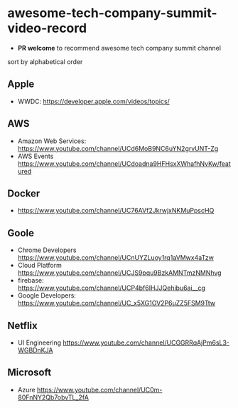 # awesome-tech-company-summit-video-record
- **PR welcome** to recommend awesome tech company summit channel

sort by alphabetical order

## **Apple**
- WWDC: https://developer.apple.com/videos/topics/

## AWS
- Amazon Web Services: https://www.youtube.com/channel/UCd6MoB9NC6uYN2grvUNT-Zg
- AWS Events https://www.youtube.com/channel/UCdoadna9HFHsxXWhafhNvKw/featured

## Docker
- https://www.youtube.com/channel/UC76AVf2JkrwjxNKMuPpscHQ

## **Goole**
- Chrome Developers https://www.youtube.com/channel/UCnUYZLuoy1rq1aVMwx4aTzw
- Cloud Platform https://www.youtube.com/channel/UCJS9pqu9BzkAMNTmzNMNhvg
- firebase: https://www.youtube.com/channel/UCP4bf6IHJJQehibu6ai__cg
- Google Developers: https://www.youtube.com/channel/UC_x5XG1OV2P6uZZ5FSM9Ttw

## Netflix
- UI Engineering https://www.youtube.com/channel/UCGGRRqAjPm6sL3-WGBDnKJA

## Microsoft
- Azure https://www.youtube.com/channel/UC0m-80FnNY2Qb7obvTL_2fA
